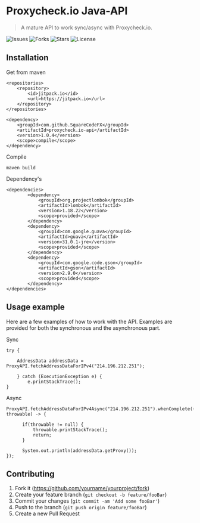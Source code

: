 # Proxycheck.io Java-API

> A mature API to work sync/async with Proxycheck.io.
>
![Issues][issues]
![Forks][forks]
![Stars][stars]
![License][license]

## Installation

Get from maven

```
<repositories>
    <repository>
        <id>jitpack.io</id>
        <url>https://jitpack.io</url>
    </repository>
</repositories>

<dependency>
    <groupId>com.github.SquareCodeFX</groupId>
    <artifactId>proxycheck.io-api</artifactId>
    <version>1.0.4</version>
    <scope>compile</scope>
</dependency>
```

Compile

```
maven build
```

Dependency's

```
<dependencies>
        <dependency>
            <groupId>org.projectlombok</groupId>
            <artifactId>lombok</artifactId>
            <version>1.18.22</version>
            <scope>provided</scope>
        </dependency>
        <dependency>
            <groupId>com.google.guava</groupId>
            <artifactId>guava</artifactId>
            <version>31.0.1-jre</version>
            <scope>provided</scope>
        </dependency>
        <dependency>
            <groupId>com.google.code.gson</groupId>
            <artifactId>gson</artifactId>
            <version>2.9.0</version>
            <scope>provided</scope>
        </dependency>
</dependencies>
```

## Usage example

Here are a few examples of how to work with the API. Examples are provided for both the synchronous and the asynchronous
part.

Sync

```
try {

    AddressData addressData = ProxyAPI.fetchAddressDataForIPv4("214.196.212.251");
    
    } catch (ExecutionException e) {
        e.printStackTrace();
}
```

Async

```
ProxyAPI.fetchAddressDataForIPv4Async("214.196.212.251").whenComplete((addressData, throwable) -> {
           
      if(throwable != null) {
          throwable.printStackTrace();
          return;
      }

      System.out.println(addressData.getProxy());
});
```

## Contributing

1. Fork it (<https://github.com/yourname/yourproject/fork>)
2. Create your feature branch (`git checkout -b feature/fooBar`)
3. Commit your changes (`git commit -am 'Add some fooBar'`)
4. Push to the branch (`git push origin feature/fooBar`)
5. Create a new Pull Request

[issues]: https://img.shields.io/github/issues/SquareCodeFX/proxycheck.io-api

[forks]: https://img.shields.io/github/forks/SquareCodeFX/proxycheck.io-api

[stars]: https://img.shields.io/github/stars/SquareCodeFX/proxycheck.io-api

[license]: https://img.shields.io/github/license/SquareCodeFX/proxycheck.io-api
